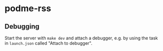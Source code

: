 # podme-rss

## Debugging 
Start the server with `make dev` and attach a debugger, e.g. by using 
the task in `launch.json` called "Attach to debugger". 